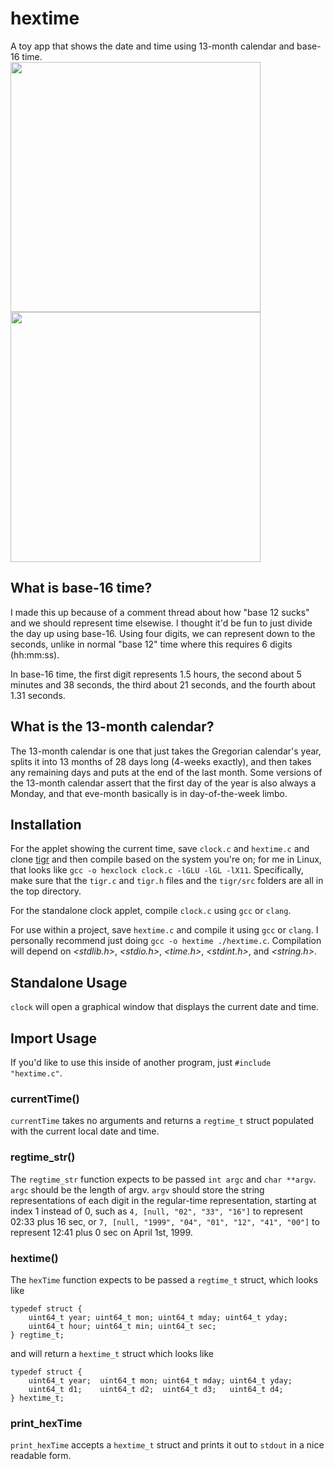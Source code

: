 # hextime
A toy app that shows the date and time using 13-month calendar and base-16 time. 
<br><img width="400px" src="https://github.com/JohnAlexCO/hextime/assets/81481181/838016f9-bc9a-4cd8-8f0a-503c401af627" />
<img width="400px" src="https://github.com/JohnAlexCO/hextime/assets/81481181/2ac5a540-abb2-4662-8f54-0be0f14403dc" />


## What is base-16 time?
I made this up because of a comment thread about how "base 12 sucks" and we should represent time elsewise.
I thought it'd be fun to just divide the day up using base-16. Using four digits, we can represent down to the seconds,
unlike in normal "base 12" time where this requires 6 digits (hh:mm:ss).

In base-16 time, the first digit represents 1.5 hours,
the second about 5 minutes and 38 seconds,
the third about 21 seconds,
and the fourth about 1.31 seconds.

## What is the 13-month calendar?
The 13-month calendar is one that just takes the Gregorian calendar's year, splits it into 13 months of 28 days long (4-weeks exactly), and then takes any remaining days
and puts at the end of the last month. Some versions of the 13-month calendar assert that the first day of the year is also always a Monday,
and that eve-month basically is in day-of-the-week limbo.

## Installation
For the applet showing the current time, save `clock.c` and `hextime.c` and clone [tigr](https://github.com/erkkah/tigr) and then compile based on the system you're on; for me in Linux, that looks like `gcc -o hexclock clock.c -lGLU -lGL -lX11`. Specifically, make sure that the `tigr.c` and `tigr.h` files and the `tigr/src` folders are all in the top directory.

For the standalone clock applet, compile `clock.c` using `gcc` or `clang`.

For use within a project, save `hextime.c` and compile it using `gcc` or `clang`.
I personally recommend just doing `gcc -o hextime ./hextime.c`.
Compilation will depend on
_<stdlib.h>_,
_<stdio.h>_,
_<time.h>_,
_<stdint.h>_, and
_<string.h>_.

## Standalone Usage

`clock` will open a graphical window that displays the current date and time.

## Import Usage
If you'd like to use this inside of another program, just `#include "hextime.c"`.

### currentTime()
`currentTime` takes no arguments and returns a `regtime_t` struct populated with the current local date and time.

### regtime_str()
The `regtime_str` function expects to be passed `int argc` and `char **argv`.
`argc` should be the length of argv.
`argv` should store the string representations of each digit in the regular-time representation, starting at index 1 instead of 0,
such as `4, [null, "02", "33", "16"]` to represent 02:33 plus 16 sec,
or `7, [null, "1999", "04", "01", "12", "41", "00"]` to represent 12:41 plus 0 sec on April 1st, 1999.

### hextime()
The `hexTime` function expects to be passed a `regtime_t` struct, which looks like
```
typedef struct {
    uint64_t year; uint64_t mon; uint64_t mday; uint64_t yday;
    uint64_t hour; uint64_t min; uint64_t sec;
} regtime_t;
```
and will return a `hextime_t` struct which looks like
```
typedef struct {
    uint64_t year;  uint64_t mon; uint64_t mday; uint64_t yday;
    uint64_t d1;    uint64_t d2;  uint64_t d3;   uint64_t d4;
} hextime_t;
```

### print_hexTime
`print_hexTime` accepts a `hextime_t` struct and prints it out to `stdout` in a nice readable form.
